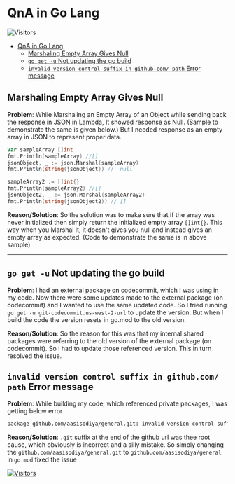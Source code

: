 # QnA in Go Lang

![Visitors](https://api.visitorbadge.io/api/visitors?path=aasisodiya.go.golang-general.qna&labelColor=%23ffa500&countColor=%23263759&labelStyle=upper)

- [QnA in Go Lang](#qna-in-go-lang)
  - [Marshaling Empty Array Gives Null](#marshaling-empty-array-gives-null)
  - [`go get -u` Not updating the go build](#go-get--u-not-updating-the-go-build)
  - [`invalid version control suffix in github.com/ path` Error message](#invalid-version-control-suffix-in-githubcom-path-error-message)

## Marshaling Empty Array Gives Null

**Problem**: While Marshaling an Empty Array of an Object while sending back the response in JSON in Lambda, It showed response as Null. (Sample to demonstrate the same is given below.) But I needed response as an empty array in JSON to represent proper data.

```go
var sampleArray []int
fmt.Println(sampleArray) //[]
jsonObject, _ := json.Marshal(sampleArray)
fmt.Println(string(jsonObject)) //  null

sampleArray2 := []int{}
fmt.Println(sampleArray2) //[]
jsonObject2, _ := json.Marshal(sampleArray2)
fmt.Println(string(jsonObject2)) // []
```

**Reason/Solution**: So the solution was to make sure that if the array was never initialized then simply return the initialized empty array `[]int{}`. This way when you Marshal it, it doesn't gives you null and instead gives an empty array as expected. (Code to demonstrate the same is in above sample)

---

## `go get -u` Not updating the go build

**Problem**: I had an external package on codecommit, which I was using in my code. Now there were some updates made to the external package (on codecommit) and I wanted to use the same updated code. So I tried running `go get -u git-codecommit.us-west-2-url` to update the version. But when I build the code the version resets in go.mod to the old version.

**Reason/Solution**: So the reason for this was that my internal shared packages were referring to the old version of the external package (on codecommit). So i had to update those referenced version. This in turn resolved the issue.

## `invalid version control suffix in github.com/ path` Error message

**Problem**: While building my code, which referenced private packages, I was getting below error

```bash
package github.com/aasisodiya/general.git: invalid version control suffix in github.com/ path
```

**Reason/Solution**: `.git` suffix at the end of the github url was thee root cause, which obviously is incorrect and a silly mistake. So simply changing the `github.com/aasisodiya/general.git` to `github.com/aasisodiya/general` in `go.mod` fixed the issue

[![Visitors](https://api.visitorbadge.io/api/visitors?path=aasisodiya.go&labelColor=%23ffa500&countColor=%23263759&labelStyle=upper)](https://visitorbadge.io/status?path=aasisodiya.go)
